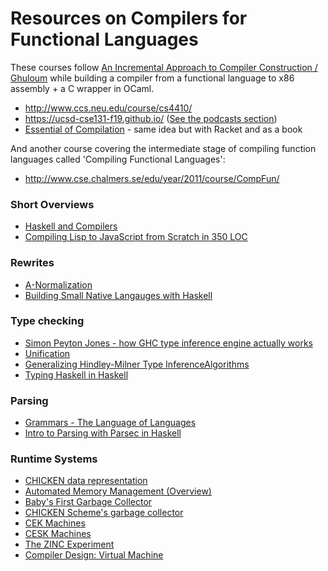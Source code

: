 Resources on Compilers for Functional Languages
================================================

These courses follow [An Incremental Approach to Compiler Construction / Ghuloum](http://scheme2006.cs.uchicago.edu/11-ghuloum.pdf) while building a compiler from a functional language to x86 assembly + a C wrapper in OCaml.

- http://www.ccs.neu.edu/course/cs4410/
- https://ucsd-cse131-f19.github.io/ ([See the podcasts section](https://podcast.ucsd.edu/watch/fa19/cse131_a00))
- [Essential of Compilation](https://jeapostrophe.github.io/courses/2017/spring/406/notes/book.pdf) - same idea but with Racket and as a book

And another course covering the intermediate stage of compiling function languages called 'Compiling Functional Languages':

- http://www.cse.chalmers.se/edu/year/2011/course/CompFun/

### Short Overviews

- [Haskell and Compilers](https://github.com/soupi/rfc/blob/master/compilers-and-haskell.md)
- [Compiling Lisp to JavaScript from Scratch in 350 LOC](https://gilmi.me/blog/post/2016/10/14/lisp-to-js)

### Rewrites

- [A-Normalization](http://matt.might.net/articles/a-normalization/)
- [Building Small Native Langauges with Haskell](http://dev.stephendiehl.com/paris.pdf)

### Type checking

- [Simon Peyton Jones - how GHC type inference engine actually works](https://www.youtube.com/watch?v=x3evzO8O9e8)
- [Unification](http://norvig.com/unify-bug.pdf)
- [Generalizing Hindley-Milner Type InferenceAlgorithms](http://soft.vub.ac.be/~cfscholl/Capita-Selecta-2015/papers/2002%20Heeren.pdf)
- [Typing Haskell in Haskell](https://gist.github.com/chrisdone/0075a16b32bfd4f62b7b)

### Parsing

- [Grammars - The Language of Languages](http://matt.might.net/articles/grammars-bnf-ebnf/)
- [Intro to Parsing with Parsec in Haskell](https://jakewheat.github.io/intro_to_parsing/)

### Runtime Systems

- [CHICKEN data representation](http://www.more-magic.net/posts/internals-data-representation.html)
- [Automated Memory Management (Overview)](https://papl.cs.brown.edu/2013/Automated_Memory_Management.html)
- [Baby's First Garbage Collector](http://journal.stuffwithstuff.com/2013/12/08/babys-first-garbage-collector/)
- [CHICKEN Scheme's garbage collector](http://www.more-magic.net/posts/internals-gc.html)
- [CEK Machines](http://matt.might.net/articles/cek-machines/)
- [CESK Machines](http://matt.might.net/articles/cesk-machines/)
- [The ZINC Experiment](http://caml.inria.fr/pub/papers/xleroy-zinc.pdf)
- [Compiler Design: Virtual Machine](http://www.springer.com/gp/book/9783642149085)
